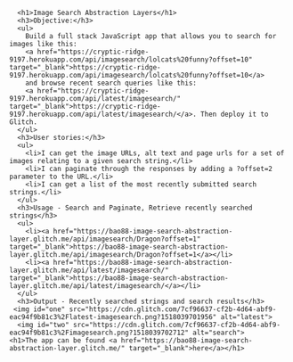 
      <h1>Image Search Abstraction Layers</h1>
      <h3>Objective:</h3>
      <ul>
        Build a full stack JavaScript app that allows you to search for images like this: 
        <a href="https://cryptic-ridge-9197.herokuapp.com/api/imagesearch/lolcats%20funny?offset=10" target="_blank">https://cryptic-ridge-9197.herokuapp.com/api/imagesearch/lolcats%20funny?offset=10</a> 
        and browse recent search queries like this: 
        <a href="https://cryptic-ridge-9197.herokuapp.com/api/latest/imagesearch/" target="_blank">https://cryptic-ridge-9197.herokuapp.com/api/latest/imagesearch/</a>. Then deploy it to Glitch.
      </ul>
      <h3>User stories:</h3>
      <ul>
        <li>I can get the image URLs, alt text and page urls for a set of images relating to a given search string.</li>
        <li>I can paginate through the responses by adding a ?offset=2 parameter to the URL.</li>
        <li>I can get a list of the most recently submitted search strings.</li>
      </ul>
      <h3>Usage - Search and Paginate, Retrieve recently searched strings</h3>
      <ul>
        <li><a href="https://bao88-image-search-abstraction-layer.glitch.me/api/imagesearch/Dragon?offset=1" target="_blank">https://bao88-image-search-abstraction-layer.glitch.me/api/imagesearch/Dragon?offset=1</a></li>  
        <li><a href="https://bao88-image-search-abstraction-layer.glitch.me/api/latest/imagesearch/" target="_blank">https://bao88-image-search-abstraction-layer.glitch.me/api/latest/imagesearch/</a></li>  
      </ul>
      <h3>Output - Recently searched strings and search results</h3>
     <img id="one" src="https://cdn.glitch.com/7cf96637-cf2b-4d64-abf9-eac94f9b81c3%2Flatest-imagesearch.png?1518039701956" alt="latest">
      <img id="two" src="https://cdn.glitch.com/7cf96637-cf2b-4d64-abf9-eac94f9b81c3%2Fimagesearch.png?1518039702712" alt="search">
    <h1>The app can be found <a href="https://bao88-image-search-abstraction-layer.glitch.me/" target="_blank">here</a></h1>
